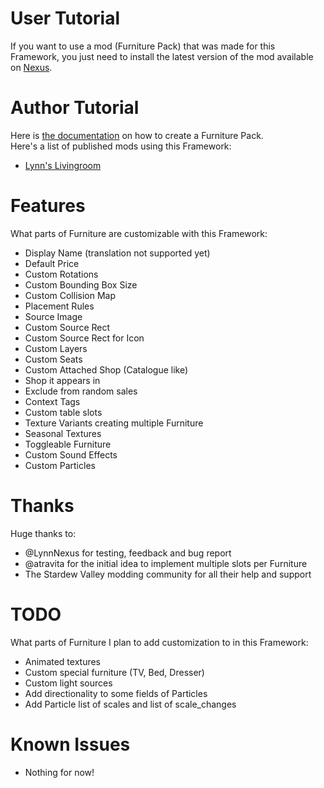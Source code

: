 # User Tutorial

If you want to use a mod (Furniture Pack) that was made for this Framework, you just need to install the latest version of the mod available on [Nexus](https://www.nexusmods.com/stardewvalley/mods/23458?tab=files).

# Author Tutorial

Here is [the documentation](https://github.com/Leroymilo/FurnitureFramework/blob/main/doc/Author.md) on how to create a Furniture Pack.  
Here's a list of published mods using this Framework:
- [Lynn's Livingroom](https://www.nexusmods.com/stardewvalley/mods/23677)

# Features

What parts of Furniture are customizable with this Framework:
- Display Name (translation not supported yet)
- Default Price
- Custom Rotations
- Custom Bounding Box Size
- Custom Collision Map
- Placement Rules
- Source Image
- Custom Source Rect
- Custom Source Rect for Icon
- Custom Layers
- Custom Seats
- Custom Attached Shop (Catalogue like)
- Shop it appears in
- Exclude from random sales
- Context Tags
- Custom table slots
- Texture Variants creating multiple Furniture
- Seasonal Textures
- Toggleable Furniture
- Custom Sound Effects
- Custom Particles

# Thanks

Huge thanks to:
- @LynnNexus for testing, feedback and bug report
- @atravita for the initial idea to implement multiple slots per Furniture
- The Stardew Valley modding community for all their help and support

# TODO

What parts of Furniture I plan to add customization to in this Framework:
- Animated textures
- Custom special furniture (TV, Bed, Dresser)
- Custom light sources
- Add directionality to some fields of Particles
- Add Particle list of scales and list of scale_changes

# Known Issues

- Nothing for now!